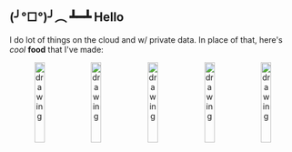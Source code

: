 ## (╯°□°)╯︵ ┻━┻ Hello

I do lot of things on the cloud and w/ private data. In place of that, here's _cool_ **food** that I've made: <br>
<p align="center">
  <img src="pasta.jpg" alt="drawing" width="19%"/>
  <img src="wellington.jpg" alt="drawing" width="19%"/>
  <img src="chicken.jpg" alt="drawing" width="19%"/>
  <img src="steak.jpg" alt="drawing" width="19%"/>
  <img src="pesto.jpg" alt="drawing" width="19%"/>
</p>
